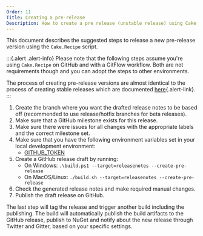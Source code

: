 ```yaml
---
Order: 11
Title: Creating a pre-release
Description: How to create a pre release (unstable release) using Cake.Recipe
---
```


This document describes the suggested steps to release a new pre-release version using the `Cake.Recipe` script.

:::{.alert .alert-info}
Please note that the following steps assume you're using `Cake.Recipe` on GitHub and with a GitFlow workflow.
Both are not requirements though and you can adopt the steps to other environments.

The process of creating pre-release versions are almost identical to the process of creating stable releases
which are documented [here](create-release){.alert-link}.
:::

1. Create the branch where you want the drafted release notes to be based off (recommended to use release/hotfix branches for beta releases).
2. Make sure that a GitHub milestone exists for this release.
3. Make sure there were issues for all changes with the appropriate labels and the correct milestone set.
4. Make sure that you have the following environment variables set in your local development environment:
   - [GITHUB_TOKEN](../fundamentals/environment-variables#github_token)
5. Create a GitHub release draft by running:
   - On Windows: `.\build.ps1 --target=releasenotes --create-pre-release`
   - On MacOS/Linux: `./build.sh --target=releasenotes --create-pre-release`
6. Check the generated release notes and make required manual changes.
7. Publish the draft release on GitHub.

The last step will tag the release and trigger another build including the publishing. The build will automatically publish the build artifacts to the GitHub release, publish to NuGet and notify about the new release through Twitter and Gitter, based on your specific settings.
